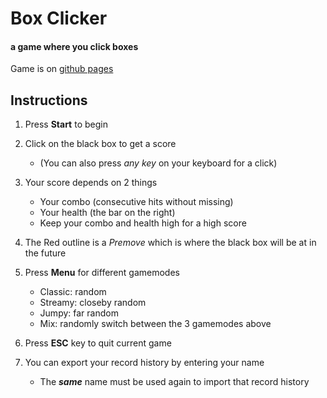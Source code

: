 # Box Clicker
#### a game where you click boxes

Game is on [github pages](https://bairul.github.io/Box-Clicker/)

## Instructions
1. Press **Start** to begin

2. Click on the black box to get a score
    * (You can also press *any key* on your keyboard for a click)

3. Your score depends on 2 things
    * Your combo (consecutive hits without missing)
    * Your health (the bar on the right)
    * Keep your combo and health high for a high score

4. The Red outline is a *Premove* which is where the black box will be at in the future

5. Press **Menu** for different gamemodes
    * Classic: random
    * Streamy: closeby random
    * Jumpy: far random
    * Mix: randomly switch between the 3 gamemodes above

6. Press **ESC** key to quit current game

7. You can export your record history by entering your name
    * The ***same*** name must be used again to import that record history
